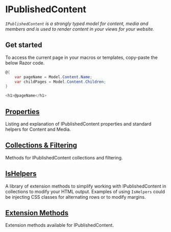 # IPublishedContent

_`IPublishedContent` is a strongly typed model for content, media and members and is used to render content in your views for your website._

## Get started
To access the current page in your macros or templates, copy-paste the below Razor code.

```csharp
@{
    var pageName = Model.Content.Name;
    var childPages = Model.Content.Children;
}

<h1>@pageName</h1>
```

## [Properties](Properties.md)
Listing and explanation of IPublishedContent properties and standard helpers for Content and Media.

## [Collections & Filtering](Collections.md)
Methods for IPublishedContent collections and filtering.

## [IsHelpers](IsHelpers.md)
A library of extension methods to simplify working with IPublishedContent in collections to modify your HTML output. Examples of using `IsHelpers` could be injecting CSS classes for alternating rows or to modify margins.

## [Extension Methods](ExtensionMethods.md)
Extension methods available for IPublishedContent.
